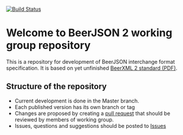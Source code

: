 [![Build Status](https://travis-ci.org/beerjson/beerjson.svg?branch=preparing-beerjson-2.0)](https://travis-ci.org/beerjson/beerjson)

# Welcome to BeerJSON 2 working group repository
This is a repository for development of BeerJSON interchange format specification. It is based on yet unfinished [BeerXML 2 standard (PDF)](http://users.speakeasy.net/%7Eantonw/beer_xml/BeerXML_v2_01.pdf).

## Structure of the repository
* Current development is done in the Master branch.
* Each published version has its own branch or tag
* Changes are proposed by creating a [pull request](https://github.com/beerjson/beerjson/pulls) that should be reviewed by members of working group.
* Issues, questions and suggestions should be posted to [Issues](https://github.com/beerjson/beerjson/issues)



